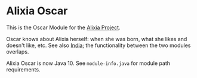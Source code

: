 # Alixia Oscar

This is the Oscar Module for the [Alixia Project](https://github.com/markhull/Alixia).

Oscar knows about Alixia herself: when she was born, what she likes and doesn't like, etc. See also [India](https://github.com/markhull/Alixia/tree/master/Alixia%20India); the functionality between the two modules overlaps.

Alixia Oscar is now Java 10. See `module-info.java` for module path requirements.
